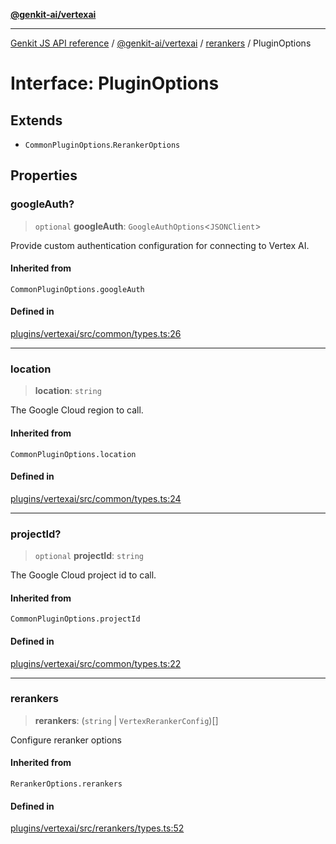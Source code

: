 [**@genkit-ai/vertexai**](../../README.md)

***

[Genkit JS API reference](../../../../README.md) / [@genkit-ai/vertexai](../../README.md) / [rerankers](../README.md) / PluginOptions

# Interface: PluginOptions

## Extends

- `CommonPluginOptions`.`RerankerOptions`

## Properties

### googleAuth?

> `optional` **googleAuth**: `GoogleAuthOptions`\<`JSONClient`\>

Provide custom authentication configuration for connecting to Vertex AI.

#### Inherited from

`CommonPluginOptions.googleAuth`

#### Defined in

[plugins/vertexai/src/common/types.ts:26](https://github.com/firebase/genkit/blob/286538acadb0c266800cfa4edc099546226d5af8/js/plugins/vertexai/src/common/types.ts#L26)

***

### location

> **location**: `string`

The Google Cloud region to call.

#### Inherited from

`CommonPluginOptions.location`

#### Defined in

[plugins/vertexai/src/common/types.ts:24](https://github.com/firebase/genkit/blob/286538acadb0c266800cfa4edc099546226d5af8/js/plugins/vertexai/src/common/types.ts#L24)

***

### projectId?

> `optional` **projectId**: `string`

The Google Cloud project id to call.

#### Inherited from

`CommonPluginOptions.projectId`

#### Defined in

[plugins/vertexai/src/common/types.ts:22](https://github.com/firebase/genkit/blob/286538acadb0c266800cfa4edc099546226d5af8/js/plugins/vertexai/src/common/types.ts#L22)

***

### rerankers

> **rerankers**: (`string` \| `VertexRerankerConfig`)[]

Configure reranker options

#### Inherited from

`RerankerOptions.rerankers`

#### Defined in

[plugins/vertexai/src/rerankers/types.ts:52](https://github.com/firebase/genkit/blob/286538acadb0c266800cfa4edc099546226d5af8/js/plugins/vertexai/src/rerankers/types.ts#L52)
